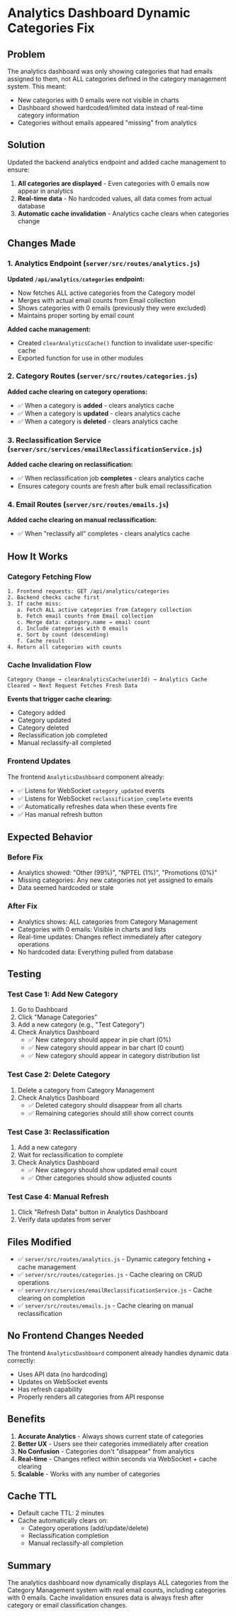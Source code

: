 # Analytics Dashboard Dynamic Categories Fix

## Problem
The analytics dashboard was only showing categories that had emails assigned to them, not ALL categories defined in the category management system. This meant:
- New categories with 0 emails were not visible in charts
- Dashboard showed hardcoded/limited data instead of real-time category information
- Categories without emails appeared "missing" from analytics

## Solution
Updated the backend analytics endpoint and added cache management to ensure:
1. **All categories are displayed** - Even categories with 0 emails now appear in analytics
2. **Real-time data** - No hardcoded values, all data comes from actual database
3. **Automatic cache invalidation** - Analytics cache clears when categories change

## Changes Made

### 1. Analytics Endpoint (`server/src/routes/analytics.js`)
**Updated `/api/analytics/categories` endpoint:**
- Now fetches ALL active categories from the Category model
- Merges with actual email counts from Email collection
- Shows categories with 0 emails (previously they were excluded)
- Maintains proper sorting by email count

**Added cache management:**
- Created `clearAnalyticsCache()` function to invalidate user-specific cache
- Exported function for use in other modules

### 2. Category Routes (`server/src/routes/categories.js`)
**Added cache clearing on category operations:**
- ✅ When a category is **added** - clears analytics cache
- ✅ When a category is **updated** - clears analytics cache
- ✅ When a category is **deleted** - clears analytics cache

### 3. Reclassification Service (`server/src/services/emailReclassificationService.js`)
**Added cache clearing on reclassification:**
- ✅ When reclassification job **completes** - clears analytics cache
- Ensures category counts are fresh after bulk email reclassification

### 4. Email Routes (`server/src/routes/emails.js`)
**Added cache clearing on manual reclassification:**
- ✅ When "reclassify all" completes - clears analytics cache

## How It Works

### Category Fetching Flow
```
1. Frontend requests: GET /api/analytics/categories
2. Backend checks cache first
3. If cache miss:
   a. Fetch ALL active categories from Category collection
   b. Fetch email counts from Email collection
   c. Merge data: category.name → email count
   d. Include categories with 0 emails
   e. Sort by count (descending)
   f. Cache result
4. Return all categories with counts
```

### Cache Invalidation Flow
```
Category Change → clearAnalyticsCache(userId) → Analytics Cache Cleared → Next Request Fetches Fresh Data
```

**Events that trigger cache clearing:**
- Category added
- Category updated  
- Category deleted
- Reclassification job completed
- Manual reclassify-all completed

### Frontend Updates
The frontend `AnalyticsDashboard` component already:
- ✅ Listens for WebSocket `category_updated` events
- ✅ Listens for WebSocket `reclassification_complete` events  
- ✅ Automatically refreshes data when these events fire
- ✅ Has manual refresh button

## Expected Behavior

### Before Fix
- Analytics showed: "Other (99%)", "NPTEL (1%)", "Promotions (0%)"
- Missing categories: Any new categories not yet assigned to emails
- Data seemed hardcoded or stale

### After Fix
- Analytics shows: ALL categories from Category Management
- Categories with 0 emails: Visible in charts and lists
- Real-time updates: Changes reflect immediately after category operations
- No hardcoded data: Everything pulled from database

## Testing

### Test Case 1: Add New Category
1. Go to Dashboard
2. Click "Manage Categories"  
3. Add a new category (e.g., "Test Category")
4. Check Analytics Dashboard
   - ✅ New category should appear in pie chart (0%)
   - ✅ New category should appear in bar chart (0 count)
   - ✅ New category should appear in category distribution list

### Test Case 2: Delete Category
1. Delete a category from Category Management
2. Check Analytics Dashboard
   - ✅ Deleted category should disappear from all charts
   - ✅ Remaining categories should still show correct counts

### Test Case 3: Reclassification
1. Add a new category
2. Wait for reclassification to complete
3. Check Analytics Dashboard
   - ✅ New category should show updated email count
   - ✅ Other categories should show adjusted counts

### Test Case 4: Manual Refresh
1. Click "Refresh Data" button in Analytics Dashboard
2. Verify data updates from server

## Files Modified
- ✅ `server/src/routes/analytics.js` - Dynamic category fetching + cache management
- ✅ `server/src/routes/categories.js` - Cache clearing on CRUD operations
- ✅ `server/src/services/emailReclassificationService.js` - Cache clearing on completion
- ✅ `server/src/routes/emails.js` - Cache clearing on manual reclassification

## No Frontend Changes Needed
The frontend `AnalyticsDashboard` component already handles dynamic data correctly:
- Uses API data (no hardcoding)
- Updates on WebSocket events
- Has refresh capability
- Properly renders all categories from API response

## Benefits
1. **Accurate Analytics** - Always shows current state of categories
2. **Better UX** - Users see their categories immediately after creation
3. **No Confusion** - Categories don't "disappear" from analytics
4. **Real-time** - Changes reflect within seconds via WebSocket + cache clearing
5. **Scalable** - Works with any number of categories

## Cache TTL
- Default cache TTL: 2 minutes
- Cache automatically clears on:
  - Category operations (add/update/delete)
  - Reclassification completion
  - Manual reclassify-all completion

## Summary
The analytics dashboard now dynamically displays ALL categories from the Category Management system with real email counts, including categories with 0 emails. Cache invalidation ensures data is always fresh after category or email classification changes.

